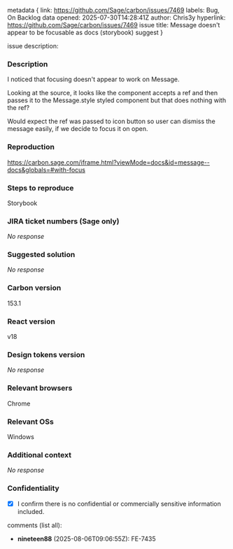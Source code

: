 metadata {
link: https://github.com/Sage/carbon/issues/7469
labels: Bug, On Backlog
data opened: 2025-07-30T14:28:41Z
author: Chris3y
hyperlink: https://github.com/Sage/carbon/issues/7469
issue title: Message doesn't appear to be focusable as docs (storybook) suggest
}

issue description:
### Description

I noticed that focusing doesn't appear to work on Message.

Looking at the source, it looks like the component accepts a ref and then passes it to the Message.style styled component but that does nothing with the ref?

Would expect the ref was passed to icon button so user can dismiss the message easily, if we decide to focus it on open.

### Reproduction

https://carbon.sage.com/iframe.html?viewMode=docs&id=message--docs&globals=#with-focus

### Steps to reproduce

Storybook

### JIRA ticket numbers (Sage only)

_No response_

### Suggested solution

_No response_

### Carbon version

153.1

### React version

v18

### Design tokens version

_No response_

### Relevant browsers

Chrome

### Relevant OSs

Windows

### Additional context

_No response_

### Confidentiality

- [x] I confirm there is no confidential or commercially sensitive information included.

comments (list all):
- **nineteen88** (2025-08-06T09:06:55Z):
  FE-7435


